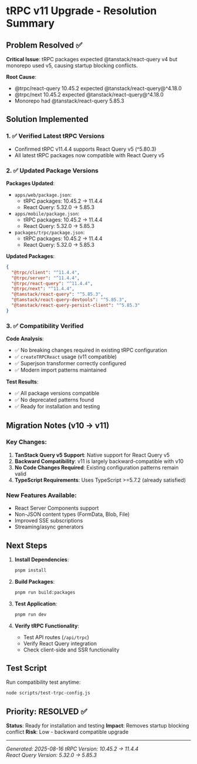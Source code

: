# tRPC v11 Upgrade - Resolution Summary

## Problem Resolved ✅

**Critical Issue**: tRPC packages expected @tanstack/react-query v4 but monorepo used v5, causing startup blocking conflicts.

**Root Cause**: 
- @trpc/react-query 10.45.2 expected @tanstack/react-query@^4.18.0
- @trpc/next 10.45.2 expected @tanstack/react-query@^4.18.0  
- Monorepo had @tanstack/react-query 5.85.3

## Solution Implemented

### 1. ✅ Verified Latest tRPC Versions
- Confirmed tRPC v11.4.4 supports React Query v5 (^5.80.3)
- All latest tRPC packages now compatible with React Query v5

### 2. ✅ Updated Package Versions

**Packages Updated**:
- `apps/web/package.json`: 
  - tRPC packages: 10.45.2 → 11.4.4
  - React Query: 5.32.0 → 5.85.3
- `apps/mobile/package.json`:
  - tRPC packages: 10.45.2 → 11.4.4  
  - React Query: 5.32.0 → 5.85.3
- `packages/trpc/package.json`:
  - tRPC packages: 10.45.2 → 11.4.4
  - React Query: 5.32.0 → 5.85.3

**Updated Packages**:
```json
{
  "@trpc/client": "^11.4.4",
  "@trpc/server": "^11.4.4", 
  "@trpc/react-query": "^11.4.4",
  "@trpc/next": "^11.4.4",
  "@tanstack/react-query": "^5.85.3",
  "@tanstack/react-query-devtools": "^5.85.3",
  "@tanstack/react-query-persist-client": "^5.85.3"
}
```

### 3. ✅ Compatibility Verified

**Code Analysis**: 
- ✅ No breaking changes required in existing tRPC configuration
- ✅ `createTRPCReact` usage (v11 compatible)
- ✅ Superjson transformer correctly configured
- ✅ Modern import patterns maintained

**Test Results**: 
- ✅ All package versions compatible
- ✅ No deprecated patterns found
- ✅ Ready for installation and testing

## Migration Notes (v10 → v11)

### Key Changes:
1. **TanStack Query v5 Support**: Native support for React Query v5
2. **Backward Compatibility**: v11 is largely backward-compatible with v10
3. **No Code Changes Required**: Existing configuration patterns remain valid
4. **TypeScript Requirements**: Uses TypeScript >=5.7.2 (already satisfied)

### New Features Available:
- React Server Components support  
- Non-JSON content types (FormData, Blob, File)
- Improved SSE subscriptions
- Streaming/async generators

## Next Steps

1. **Install Dependencies**:
   ```bash
   pnpm install
   ```

2. **Build Packages**: 
   ```bash
   pnpm run build:packages
   ```

3. **Test Application**:
   ```bash
   pnpm run dev
   ```

4. **Verify tRPC Functionality**:
   - Test API routes (`/api/trpc`)
   - Verify React Query integration
   - Check client-side and SSR functionality

## Test Script

Run compatibility test anytime:
```bash
node scripts/test-trpc-config.js
```

## Priority: RESOLVED ✅

**Status**: Ready for installation and testing
**Impact**: Removes startup blocking conflict
**Risk**: Low - backward compatible upgrade

---

*Generated: 2025-08-16*
*tRPC Version: 10.45.2 → 11.4.4*  
*React Query Version: 5.32.0 → 5.85.3*